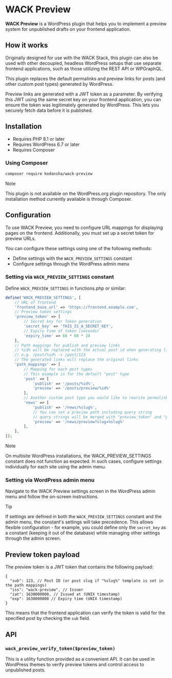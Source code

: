 # WACK Preview

**WACK Preview** is a WordPress plugin that helps you to implement a preview
system for unpublished drafts on your frontend application.

## How it works

Originally designed for use with the WACK Stack, this plugin can also be used
with other decoupled, headless WordPress setups that use separate frontend
applications, such as those utilizing the REST API or WPGraphQL.

This plugin replaces the default permalinks and preview links for posts (and
other custom post types) generated by WordPress.

Preview links are generated with a JWT token as a parameter. By verifying this
JWT using the same secret key on your frontend application, you can ensure the
token was legitimately generated by WordPress. This lets you securely fetch data
before it is published.

## Installation

- Requires PHP 8.1 or later
- Requires WordPress 6.7 or later
- Requires Composer

### Using Composer

```bash
composer require kodansha/wack-preview
```

> [!NOTE]
> This plugin is not available on the WordPress.org plugin repository.
> The only installation method currently available is through Composer.

## Configuration

To use WACK Preview, you need to configure URL mappings for displaying pages on
the frontend. Additionally, you must set up a secret token for preview URLs.

You can configure these settings using one of the following methods:

- Define settings with the `WACK_PREVIEW_SETTINGS` constant
- Configure settings through the WordPress admin menu

### Setting via `WACK_PREVIEW_SETTINGS` constant

Define `WACK_PREVIEW_SETTINGS` in functions.php or similar:

```php
define('WACK_PREVIEW_SETTINGS', [
    // URL of frontend
    'frontend_base_url' => 'https://frontend.example.com',
    // Preview token settings
    'preview_token' => [
        // Secret key for Token generation
        'secret_key' => 'THIS_IS_A_SECRET_KEY',
        // Expiry time of token (seconds)
        'expiry_time' => 60 * 60 * 24
    ],
    // Path mappings for publish and preview links
    // %id% will be replaced with the actual post id when generating links
    // e.g. /post/%id% -> /post/123
    // The generated links will replace the original links
    'path_mappings' => [
        // Mapping for each post types
        // This example is for the default "post" type
        'post' => [
            'publish' => '/posts/%id%',
            'preview' => '/posts/preview/%id%'
        ],
        // Another custom post type you would like to rewrite permalinks
        'news' => [
            'publish' => '/news/%slug%',
            // You can set a preview path including query string
            // query strings will be merged with "preview_token" and "preview"
            'preview' => '/news/preview?slug=%slug%'
        ],
    ],
]);
```

> [!NOTE]
> On multisite WordPress installations, the WACK_PREVIEW_SETTINGS constant does
> not function as expected. In such cases, configure settings individually for
> each site using the admin menu.

### Setting via WordPress admin menu

Navigate to the WACK Preview settings screen in the WordPress admin menu and
follow the on-screen instructions.

> [!TIP]
> If settings are defined in both the `WACK_PREVIEW_SETTINGS` constant and the
> admin menu, the constant's settings will take precedence. This allows flexible
> configuration - for example, you could define only the `secret_key` as a
> constant (keeping it out of the database) while managing other settings
> through the admin screen.

## Preview token payload

The preview token is a JWT token that contains the following payload:

```jsonc
{
  "sub": 123, // Post ID (or post slug if "%slug%" template is set in the path mappings)
  "iss": "wack-preview", // Issuer
  "iat": 1630000000, // Issued at (UNIX timestamp)
  "exp": 1630000000 // Expiry time (UNIX timestamp)
}
```

This means that the frontend application can verify the token is valid for the
specified post by checking the `sub` field.

## API

### `wack_preview_verify_token($preview_token)`

This is a utility function provided as a convenient API. It can be used in
WordPress themes to verify preview tokens and control access to unpublished
posts.
